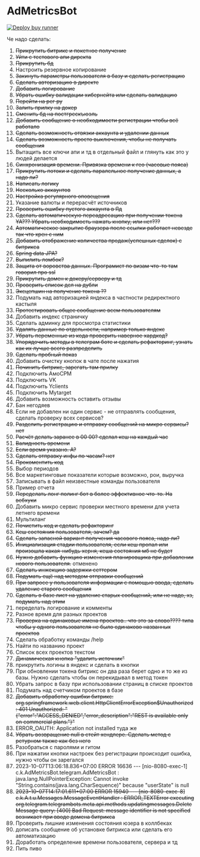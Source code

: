 # AdMetricsBot

[![Deploy buy runner](https://github.com/HCKRMN/AdMetricsBot/actions/workflows/deploy-job.yml/badge.svg?branch=WebHook)](https://github.com/HCKRMN/AdMetricsBot/actions/workflows/deploy-job.yml)




Че надо сделать:
1) ~~Прикрутить битрикс и покетное получение~~
2) ~~Уйти с тестового апи директа~~
3) ~~Прикрутить бд~~
4) Настроить резервное копирование
5) ~~Закинуть параметры пользователя в базу и сделать регистрацию~~
6) ~~Сделать авторизацию в директе~~
7) ~~Добавить логирование~~
8) ~~Убрать ошибку валидации хибернейта или сделать валидацию~~
9) ~~Перейти на рег ру~~
10) ~~Залить прилку на докер~~
11) ~~Сменить бд на постгрескъюэль~~
12) ~~Добавить сообщение о необходимости регистрации чтобы всё работало~~
13) ~~Сделать возможность отвязки аккаунта и удалении данных~~
14) ~~Сделать возможность просто выключения, чтобы не получать сообщения~~
15) Вытащить все ключи апи и тд в отдельный файл и глянуть как это у людей делается
16) ~~Синхронизация времени. Привязка времени к гео (часовые пояса)~~
17) ~~Прикрутить потоки и сделать паралельное получение данных, а надо ли?~~
18) ~~Написать логику~~
19) ~~Несколько аккаунтов~~
20) ~~Настройка регулярного оповещения~~
21) Указание валюты и перерасчёт источников
22) ~~Проверить ошибку пустого аккаунта в Яд~~
23) ~~Сделать автоматическую переадресацию при получении токена YA??? Убрать необходимость нажать кнопку, или нет???~~
24) ~~Автоматическое закрытие браузера после ссылки работает невезде так что хрен с ним~~
25) ~~Добавить отображение количества продаж(успешных сделок) с битрикса~~
26) ~~Spring data JPA?~~
27) ~~Выпилить ломбок?~~
28) ~~Защита от воровства данных. Програмист по визам что-то там говорил про ssl~~
29) ~~Прикрутить домен к докеру/серверу и тд~~
30) ~~Проверить список дел на дубли~~
31) ~~Эксцепшин на получение токена ??~~
32) Подумать над авторизацией яндекса в частности редиректного кастыля
33) ~~Протестировать общее сообщение всем пользователям~~
34) Добавить индекс страничку
35) Сделать админку для просмотра статистики
36) ~~Удалять данные по отдельности, например только яндекс~~
37) ~~Убрать переменные из кода                                 проверить                   наверное хардкод?~~
38) ~~Упорядочить методы в телеграм боте и сделать рефакторинг, узнать как их лучше всего разпределить~~
39) ~~Сделать пробный показ~~
40) Добавить очистку кнопок в чате после нажатия
41) ~~Починить битрикс, зарегать там прилку~~
42) Подключить АмоСРМ
43) Подключить VK
44) Подключить Yclients
45) Подключить Mytarget
46) Добавить возможность оставить отзывы
47) Бан негодяев 
48) Если не добавлен ни один сервис - не отправлять сообщения, сделать проверку всех сервисов?
49) ~~Разделить регистрацию и отправку сообщений на микро сервисы? нет~~
50) ~~Расчёт делать заранее в 00 00? сделал кеш на каждый час~~
51) ~~Валидность времени~~
52) ~~Если время указано. А?~~
53) ~~Сделать отправку инфы по часам? нет~~
54) ~~Прокоментить код~~
55) Выбор периодов
56) Все маркетинговые показатели которые возможно, рои, выручка
57) Записывать в файл неизвестные команды пользователя
58) Пример отчета
59) ~~Переделать лонг полинг бот в более эффективное что-то. На вебхуки~~
60) Добавить микро сервис проверки местного времени для учета летнего времени
61) Мультиланг
62) ~~Почистить код и сделать рефакторинг~~
63) ~~Кеш состояния пользователя, зачем? да~~
64) ~~Сделать запасной вариант получения часового пояса, надо ли?~~
65) ~~Инициализация стадии пользователя, если кеш пропал или произошла какая-нибудь херня, кеша состояния мб не будет~~
66) ~~Нужно добавить функцию изменения планировщика при добавлении нового пользователя.~~ отменено
67) ~~Сделать инжекцию задержки сеттером~~
68) ~~Подумать ещё над методом отправки сообщений~~
69) ~~При запросе у пользователя информации с помощью ввода, сделать удаление старого сообщения~~
70) ~~Сделать в базе лист на удаление старых сообщений, или не надо, хз, подумать над этим~~
71) переделать логирование и комменты 
72) Разное время для разных проектов
73) ~~Проверка на одинаковые имена проектов.. что это за слово???? типа чтобы у одного пользователя не было одинаково названных проектов~~
74) Сделать обработку команды /help
75) Найти по названию проект
76) Список всех проектов текстом
77) ~~Динамическая кнопка "удалить источник"~~
78) прикрутить логины в яндекс и сделать в кнопки
79) При обновлении токена битрикс он два раза берет одно и то же из базы. Нужно сделать чтобы он перекидывал в метод токен
80) Убрать запрос в базу при использовании страниц в списке проектов
81) Подумать над счетчиком проектов в базе
82) ~~Добавить обработку ошибки битрикс: org.springframework.web.client.HttpClientErrorException$Unauthorized: 401 Unauthorized: "{"error":"ACCESS_DENIED","error_description":"REST is available only on commercial plans."}"~~
83) ERROR_OAUTH: Application not installed туда же
84) ~~Убрать возвращение null в стейт хендлере. Сделать метод с ретурном также как без него~~
85) Разобраться с паролями и гитом
86) При нажатии кнопки настроек без регистрации происходит ошибка, нужно чтобы он зарегался
87) 2023-10-07T13:06:18.836+07:00 ERROR 16636 --- [nio-8080-exec-1] c.k.AdMetricsBot.telegram.AdMetricsBot   : java.lang.NullPointerException: Cannot invoke "String.contains(java.lang.CharSequence)" because "userState" is null
88) ~~2023-10-07T14:17:01.611+07:00 ERROR 15940 --- [nio-8080-exec-8] c.k.A.t.u.Messages.MessageEventHandler   : ERROR_TEXTError executing org.telegram.telegrambots.meta.api.methods.updatingmessages.DeleteMessage query: [400] Bad Request: message identifier is not specified возникает при вводе домена битрикса~~
89) Проверить лишние изменения состояния юзера в коллбеках
90) дописать сообщение об установке битрикса или сделать его автоматизацию
91) Доработать определение времени пользователя, сервера и тд
92) Пить пиво